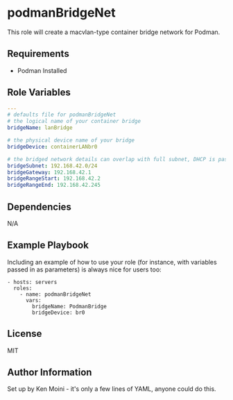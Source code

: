 podmanBridgeNet
=========

This role will create a macvlan-type container bridge network for Podman.

Requirements
------------

- Podman Installed

Role Variables
--------------

```yaml
---
# defaults file for podmanBridgeNet
# the logical name of your container bridge
bridgeName: lanBridge

# the physical device name of your bridge
bridgeDevice: containerLANbr0

# the bridged network details can overlap with full subnet, DHCP is passed to the gateway
bridgeSubnet: 192.168.42.0/24
bridgeGateway: 192.168.42.1
bridgeRangeStart: 192.168.42.2
bridgeRangeEnd: 192.168.42.245
```

Dependencies
------------

N/A

Example Playbook
----------------

Including an example of how to use your role (for instance, with variables passed in as parameters) is always nice for users too:

    - hosts: servers
      roles:
        - name: podmanBridgeNet
          vars:
            bridgeName: PodmanBridge
            bridgeDevice: br0

License
-------

MIT

Author Information
------------------

Set up by Ken Moini - it's only a few lines of YAML, anyone could do this.